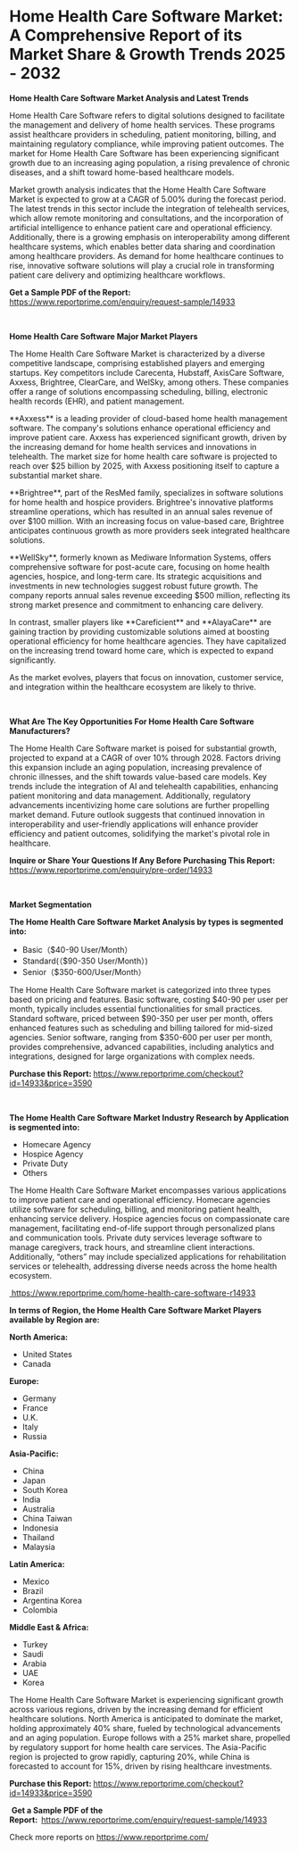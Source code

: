 <p><h1>Home Health Care Software Market: A Comprehensive Report of its Market Share & Growth Trends 2025 - 2032</h1></p><p><strong>Home Health Care Software Market Analysis and Latest Trends</strong></p>
<p><p>Home Health Care Software refers to digital solutions designed to facilitate the management and delivery of home health services. These programs assist healthcare providers in scheduling, patient monitoring, billing, and maintaining regulatory compliance, while improving patient outcomes. The market for Home Health Care Software has been experiencing significant growth due to an increasing aging population, a rising prevalence of chronic diseases, and a shift toward home-based healthcare models. </p><p>Market growth analysis indicates that the Home Health Care Software Market is expected to grow at a CAGR of 5.00% during the forecast period. The latest trends in this sector include the integration of telehealth services, which allow remote monitoring and consultations, and the incorporation of artificial intelligence to enhance patient care and operational efficiency. Additionally, there is a growing emphasis on interoperability among different healthcare systems, which enables better data sharing and coordination among healthcare providers. As demand for home healthcare continues to rise, innovative software solutions will play a crucial role in transforming patient care delivery and optimizing healthcare workflows.</p></p>
<p><strong>Get a Sample PDF of the Report:&nbsp;</strong> <a href="https://www.reportprime.com/enquiry/request-sample/14933?utm_campaign=3351&utm_medium=2&utm_source=Github&utm_content=ia&utm_term=20032025&utm_id=home-health-care-software">https://www.reportprime.com/enquiry/request-sample/14933</a></p>
<p>&nbsp;</p>
<p><strong>Home Health Care Software Major Market Players</strong></p>
<p><p>The Home Health Care Software Market is characterized by a diverse competitive landscape, comprising established players and emerging startups. Key competitors include Carecenta, Hubstaff, AxisCare Software, Axxess, Brightree, ClearCare, and WelSky, among others. These companies offer a range of solutions encompassing scheduling, billing, electronic health records (EHR), and patient management.</p><p>**Axxess** is a leading provider of cloud-based home health management software. The company's solutions enhance operational efficiency and improve patient care. Axxess has experienced significant growth, driven by the increasing demand for home health services and innovations in telehealth. The market size for home health care software is projected to reach over $25 billion by 2025, with Axxess positioning itself to capture a substantial market share.</p><p>**Brightree**, part of the ResMed family, specializes in software solutions for home health and hospice providers. Brightree's innovative platforms streamline operations, which has resulted in an annual sales revenue of over $100 million. With an increasing focus on value-based care, Brightree anticipates continuous growth as more providers seek integrated healthcare solutions.</p><p>**WellSky**, formerly known as Mediware Information Systems, offers comprehensive software for post-acute care, focusing on home health agencies, hospice, and long-term care. Its strategic acquisitions and investments in new technologies suggest robust future growth. The company reports annual sales revenue exceeding $500 million, reflecting its strong market presence and commitment to enhancing care delivery.</p><p>In contrast, smaller players like **Careficient** and **AlayaCare** are gaining traction by providing customizable solutions aimed at boosting operational efficiency for home healthcare agencies. They have capitalized on the increasing trend toward home care, which is expected to expand significantly.</p><p>As the market evolves, players that focus on innovation, customer service, and integration within the healthcare ecosystem are likely to thrive.</p></p>
<p>&nbsp;</p>
<p><strong>What Are The Key Opportunities For Home Health Care Software Manufacturers?</strong></p>
<p><p>The Home Health Care Software market is poised for substantial growth, projected to expand at a CAGR of over 10% through 2028. Factors driving this expansion include an aging population, increasing prevalence of chronic illnesses, and the shift towards value-based care models. Key trends include the integration of AI and telehealth capabilities, enhancing patient monitoring and data management. Additionally, regulatory advancements incentivizing home care solutions are further propelling market demand. Future outlook suggests that continued innovation in interoperability and user-friendly applications will enhance provider efficiency and patient outcomes, solidifying the market's pivotal role in healthcare.</p></p>
<p><strong>Inquire or Share Your Questions If Any Before Purchasing This Report:</strong> <a href="https://www.reportprime.com/enquiry/pre-order/14933?utm_campaign=3351&utm_medium=2&utm_source=Github&utm_content=ia&utm_term=20032025&utm_id=home-health-care-software">https://www.reportprime.com/enquiry/pre-order/14933</a></p>
<p>&nbsp;</p>
<p><strong>Market Segmentation</strong></p>
<p><strong>The Home Health Care Software Market Analysis by types is segmented into:</strong></p>
<p><ul><li>Basic（$40-90 User/Month）</li><li>Standard(（$90-350 User/Month）)</li><li>Senior（$350-600/User/Month）</li></ul></p>
<p><p>The Home Health Care Software market is categorized into three types based on pricing and features. Basic software, costing $40-90 per user per month, typically includes essential functionalities for small practices. Standard software, priced between $90-350 per user per month, offers enhanced features such as scheduling and billing tailored for mid-sized agencies. Senior software, ranging from $350-600 per user per month, provides comprehensive, advanced capabilities, including analytics and integrations, designed for large organizations with complex needs.</p></p>
<p><strong>Purchase this Report:&nbsp;</strong><a href="https://www.reportprime.com/checkout?id=14933&price=3590&utm_campaign=3351&utm_medium=2&utm_source=Github&utm_content=ia&utm_term=20032025&utm_id=home-health-care-software">https://www.reportprime.com/checkout?id=14933&price=3590</a></p>
<p>&nbsp;</p>
<p><strong>The Home Health Care Software Market Industry Research by Application is segmented into:</strong></p>
<p><ul><li>Homecare Agency</li><li>Hospice Agency</li><li>Private Duty</li><li>Others</li></ul></p>
<p><p>The Home Health Care Software Market encompasses various applications to improve patient care and operational efficiency. Homecare agencies utilize software for scheduling, billing, and monitoring patient health, enhancing service delivery. Hospice agencies focus on compassionate care management, facilitating end-of-life support through personalized plans and communication tools. Private duty services leverage software to manage caregivers, track hours, and streamline client interactions. Additionally, “others” may include specialized applications for rehabilitation services or telehealth, addressing diverse needs across the home health ecosystem.</p></p>
<p><a href="https://www.reportprime.com/home-health-care-software-r14933?utm_campaign=3351&utm_medium=2&utm_source=Github&utm_content=ia&utm_term=20032025&utm_id=home-health-care-software">&nbsp;https://www.reportprime.com/home-health-care-software-r14933</a></p>
<p><strong>In terms of Region, the Home Health Care Software Market Players available by Region are:</strong></p>
<p>
    <p> <strong> North America: </strong>
        <ul>
            <li>United States</li>
            <li>Canada</li>
        </ul>
        </p> 
    <p> <strong> Europe: </strong>
        <ul>
            <li>Germany</li>
            <li>France</li>
            <li>U.K.</li>
            <li>Italy</li>
            <li>Russia</li>
        </ul>
        </p> 
    <p> <strong> Asia-Pacific: </strong>
        <ul>
            <li>China</li>
            <li>Japan</li>
            <li>South Korea</li>
            <li>India</li>
            <li>Australia</li>
            <li>China Taiwan</li>
            <li>Indonesia</li>
            <li>Thailand</li>
            <li>Malaysia</li>
        </ul>
        </p> 
    <p> <strong> Latin America: </strong>
        <ul>
            <li>Mexico</li>
            <li>Brazil</li>
            <li>Argentina Korea</li>
            <li>Colombia</li>
        </ul>
        </p> 
    <p> <strong> Middle East & Africa: </strong>
        <ul>
            <li>Turkey</li>
            <li>Saudi</li>
            <li>Arabia</li>
            <li>UAE</li>
            <li>Korea</li>
        </ul>
    </p>
    </p>
<p><p>The Home Health Care Software Market is experiencing significant growth across various regions, driven by the increasing demand for efficient healthcare solutions. North America is anticipated to dominate the market, holding approximately 40% share, fueled by technological advancements and an aging population. Europe follows with a 25% market share, propelled by regulatory support for home health care services. The Asia-Pacific region is projected to grow rapidly, capturing 20%, while China is forecasted to account for 15%, driven by rising healthcare investments.</p></p>
<p><strong>Purchase this Report: </strong><a href="https://www.reportprime.com/checkout?id=14933&price=3590&utm_campaign=3351&utm_medium=2&utm_source=Github&utm_content=ia&utm_term=20032025&utm_id=home-health-care-software">https://www.reportprime.com/checkout?id=14933&price=3590</a></p>
<p>&nbsp;<strong>Get a Sample PDF of the Report:&nbsp;&nbsp;</strong><a href="https://www.reportprime.com/enquiry/request-sample/14933?utm_campaign=3351&utm_medium=2&utm_source=Github&utm_content=ia&utm_term=20032025&utm_id=home-health-care-software">https://www.reportprime.com/enquiry/request-sample/14933</a></p>
<p><strong></strong></p>
<p>Check more reports on <a href="https://www.reportprime.com/?utm_campaign=3351&utm_medium=2&utm_source=Github&utm_content=ia&utm_term=20032025&utm_id=home-health-care-software">https://www.reportprime.com/</a></p>